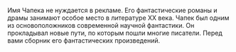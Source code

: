 <!--2017-01-28 10:46:40-->
Имя Чапека не нуждается в рекламе. Его фантастические романы и драмы занимают особое место в литературе XX века. Чапек был одним из основоположников современной научной фантастики. Он прокладывал новые пути, по которым пошли многие писатели. Перед вами сборник его фантастических произведений.